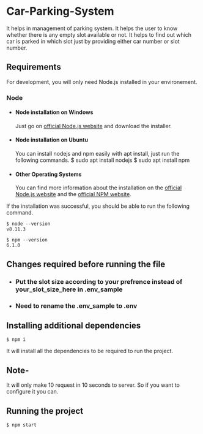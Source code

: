 # Car-Parking-System
It helps in management of parking system. It helps the user to know whether there is any empty slot available or not.
It helps to find out which car is parked in which slot just by providing either car number or slot number.

## Requirements

For development, you will only need Node.js installed in your environement.

### Node
- #### Node installation on Windows
  Just go on [official Node.js website](https://nodejs.org/) and download the installer.
  
- #### Node installation on Ubuntu
  You can install nodejs and npm easily with apt install, just run the following commands.
      $ sudo apt install nodejs
      $ sudo apt install npm

- #### Other Operating Systems
  You can find more information about the installation on the [official Node.js website](https://nodejs.org/) and the [official NPM website](https://npmjs.org/).

If the installation was successful, you should be able to run the following command.

    $ node --version
    v8.11.3

    $ npm --version
    6.1.0

## Changes required before running the file
- ### Put the slot size according to your prefrence instead of your_slot_size_here in .env_sample
- ### Need to rename the .env_sample to .env

## Installing additional dependencies
    $ npm i
  It will install all the dependencies to be required to run the project.

## Note-
  It will only make 10 request in 10 seconds to server. So if you want to configure it you can.

## Running the project

    $ npm start
